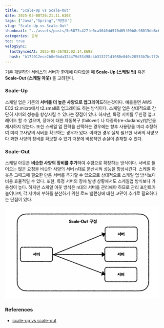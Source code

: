 ```yaml
---
title: "Scale-Up vs Scale-Out"
date: 2025-03-08T20:21:11.630Z
tags: ["Java","Spring","백엔드"]
slug: "Scale-Up-vs-Scale-Out"
thumbnail: "../assets/posts/5e5877c427fe0ca3040dd570d05f00b8c98015db8c60ac4318efde3c75ae0cfc.png"
categories: 공부
toc: true
velogSync:
  lastSyncedAt: 2025-08-26T02:02:14.869Z
  hash: "b172012ece2b8e9bda324479d53498c4b31327141080e840c20553b7bc7f2ec1"
---
```


기존 개발하던 서비스의 서버가 한계에 다다랐을 때 **Scale-Up (스케일 업)** 혹은 **Scale-Out (스케일 아웃)** 을 고려한다.

### Scale-Up
스케일 업은 기존의 **서버를 더 높은 사양으로 업그레이드**하는것이다. 예를들면 AWS EC2 t2.micro에서 t2.small로 업그레이드 하는 방식이다. 
스케일 업은 상대적으로 간단히 서버의 성능을 향상시킬 수 있다는 장점이 있다. 하지만, 특정 서버를 무한정 업그레이드 할 수 없으며, 장애에 대한 자동복구 (failover) 나 다중화(re-dudancy)방안을 제시하지 않는다. 또한 스케일 업 전략을 선택하는 경우에는 향후 사용량을 미리 추정하여 미리 고사양의 서버를 확보하는 경우가 있다. 이러한 경우 실제 필요한 서버의 사양보다 과한 사양의 장비를 확보할 수 있기 때문에 비용적인 손실이 존재할 수 있다.

### Scale-Out
스케일 아웃은 **비슷한 사양의 장비를 추가**하여 수평으로 확장하는 방식이다. 서버로 들어오는 많은 요청을 비슷한 사양의 서버 n대로 분산시켜 성능을 향상시킨다. 스케일 아웃은 그때그때 필요한 만큼 서버를 추가할 수 있으므로 상대적으로 스케일 업 방식보다 비용 효율적일 수 있다. 또한, 특정 서버의 장애 발생 상황에서도 스케일업 방식보다 가용성이 높다. 하지만 스케일 아웃 방식은 n대의 서버를 관리해야 하므로 관리 포인트가 늘어나며, 각 서버에 부하를 분산하기 위한 로드 밸런싱에 대한 고민이 추가로 필요하다는 단점이 있다. 

![](/assets/posts/7fdfd01ead9596f269960f4145227e7ef2b91f98a9ae0de89c8b424064648743.png)

### References
- [scale-up vs scale-out](https://www.youtube.com/watch?v=6wPr2jgdDxM)